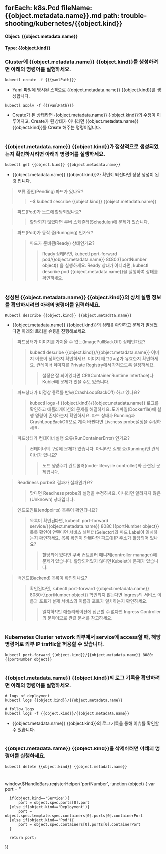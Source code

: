 
forEach: k8s.Pod
fileName: {{object.metadata.name}}.md
path: trouble-shooting/kubernetes/{{object.kind}}
---

#### Object: {{object.metadata.name}}
#### Type: {{object.kind}}

### Cluster에 {{object.metadata.name}} {{object.kind}}를 생성하려면 아래의 명령어를 실행하세요.

```
kubectl create -f {{{yamlPath}}}
```
- Yaml 파일에 명시된 스펙으로 {{object.metadata.name}} {{object.kind}}를 생성합니다.

```
kubectl apply -f {{{yamlPath}}}
```
- Create가 된 상태라면 {{object.metadata.name}} {{object.kind}}의 수정이 이루어지고, Create가 된 상태가 아니라면 {{object.metadata.name}} {{object.kind}}를 Create 해주는 명령어입니다.  
#

### {{object.metadata.name}} {{object.kind}}가 정상적으로 생성되었는지 확인하시려면 아래의 명령어를 실행하세요.

```
kubectl get {{object.kind}} {{object.metadata.name}}
```
- {{object.metadata.name}} {{object.kind}}가 확인이 되신다면 정상 생성이 된 것 입니다.  

> 보류 중인(Pending) 파드가 있나요?
>> ~$ kubectl describe {{object.kind}} {{object.metadata.name}}

> 파드(Pod)가 노드에 할당되었나요?
>> 할당되지 않았다면 쿠버 스케줄러(Scheduler)에 문제가 있습니다.

> 파드(Pod)가 동작 중(Runnging) 인가요?
>> 파드가 준비된(Ready) 상태인가요?
>>> Ready 상태라면, kubectl port-forward pod/{{object.metadata.name}} 8080:{{portNumber object}} 을 실행하세요.
>>> Ready 상태가 아니라면, kubectl describe pod {{object.metadata.name}}을 실행하여 상태를 확인하세요.  
#

### 생성된 {{object.metadata.name}} {{object.kind}}의 상세 실행 정보를 확인하시려면 아래의 명령어를 입력하세요.

```
Kubectl describe {{object.kind}} {{object.metadata.name}}
```
- {{object.metadata.name}} {{object.kind}}의 상태를 확인하고 문제가 발생했다면 아래의 트러블 슈팅을 진행해보세요.  

> 파드상태가 이미지를 가져올 수 없는(ImagePullBackOff) 상태인가요?
>> kubectl describe {{object.kind}}/{{object.metadata.name}}
>> 이미지 이름이 정확한지 확인하세요.
>> 이미지 태그(Tag)가 유효한지 확인하세요.
>> 컨테이너 이미지를 Private Registry에서 가져오도록 설정하세요.
>>> 설정은 잘 되어있다면 CRI(Container Runtime Interface)나 Kublet에 문제가 있을 수도 있습니다.

> 파드상태가 비정상 종료를 반복(CrashLoopBackOff) 하고 있나요?
>> kubectl logs -f {{object.kind}}/{{object.metadata.name}}
>> 로그를 확인하고 애플리케이션의 문제를 해결하세요.
>> 도커파일(Dockerfile)에 실행 명령이 존재하는지 확인하세요.
>> 파드 상태가 Running과 CrashLoopBackOff으로 계속 바뀐다면 Liveness probe설정을 수정하세요.

> 파드상태가 컨테이너 실행 오류(RunContainerError) 인가요?
>> 컨테이너의 구성에 문제가 있습니다.
>> 아니라면 실행 중(Running)인 컨테이너가 있나요?
>>> 노드 생명주기 컨트롤러(node-lifecycle controller)와 관련된 문제입니다.

> Readiness porbe의 결과가 실패인가요?
>> 맞다면 Readiness probe의 설정을 수정하세요.
>> 아니라면 알려지지 않은(Unknown) 상태입니다.

> 엔드포인트(endpoints) 목록이 확인되나요?
>> 목록이 확인된다면, kubectl port-forward service/{{object.metadata.name}} 8080:{{portNumber object}}
>> 목록 확인이 안됀다면 서비스 셀렉터(Selector)와 파드 Label이 일치하는지 확인하세요.
>> 목록 확인이 안됀다면 파드에 IP 주소가 할당되어 있나요?
>>> 할당되어 있다면 쿠버 컨트롤러 매니저(controller manager)에 문제가 있습니다.
>>> 할당되어있지 않다면 Kubelet에 문제가 있습니다.

> 백엔드(Backend) 목록이 확인되나요?
>> 확인된다면, kubectl port-forward {{object.metadata.name}} 8080:{{portNumber object}}
>> 학인되지 않는다면 Ingress의 서비스 이름과 포트가 실제 서비스의 이름과 포트가 일치하는지 확인하세요.
>>> 일치하지만 애플리케이션에 접근할 수 없다면 Ingress Controller의 문제이므로 관련 문서를 참고하세요.
#

### Kubernetes Cluster network 외부에서 service에 access할 때, 해당 명령어로 외부 IP traffic을 허용할 수 있습니다.

```
kubectl port-forward {{object.kind}}/{{object.metadata.name}} 8080:{{portNumber object}}
```
#

### {{object.metadata.name}} {{object.kind}}의 로그 기록을 확인하려면 아래의 명령어를 실행하세요.

```
# logs of deployment
kubectl logs {{object.kind}}/{{object.metadata.name}}

# follow logs
kubectl logs -f {{object.kind}}/{{object.metadata.name}}
```
- {{object.metadata.name}} {{object.kind}}의 로그 기록을 통해 이슈를 확인할 수 있습니다. 
#

### {{object.metadata.name}} {{object.kind}}를 삭제하려면 아래의 명령어를 실행하세요.

```
kubectl delete {{object.kind}} {{object.metadata.name}}
```
#

<function>
  window.$HandleBars.registerHelper('portNumber', function (object) {
      var port = ''

      if(object.kind=='Service'){
          port = object.spec.ports[0].port
      }else if(object.kind=='Deployment'){
          port = object.spec.template.spec.containers[0].ports[0].containerPort
      }else if(object.kind=='Pod'){
          port = object.spec.containers[0].ports[0].containerPort
      }

      return port;
  })
</function>